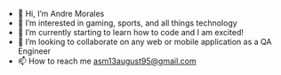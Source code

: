 - 👋 Hi, I’m Andre Morales
- 👀 I’m interested in gaming, sports, and all things technology
- 🌱 I’m currently starting to learn how to code and I am excited!
- 💞️ I’m looking to collaborate on any web or mobile application as a QA Engineer
- 📫 How to reach me asm13august95@gmail.com

<!---
dremo1995/dremo1995 is a ✨ special ✨ repository because its `README.md` (this file) appears on your GitHub profile.
You can click the Preview link to take a look at your changes.
--->
